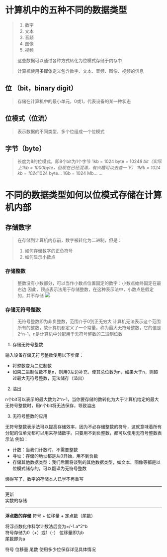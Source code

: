 # 计算机中的五种不同的数据类型
> 1. 数字
> 2. 文本
> 3. 音频
> 4. 图像
> 5. 视频 
> 
> 这些数据可以通过各种方式转化为位模式存储于内存中
> 
> 计算机使用**多媒体**定义包含数字、文本、音频、图像、视频的信息

## 位 （bit，binary digit）
>存储在计算机中的最小单元，0或1，代表设备的某一种状态

## 位模式（位流）
> 表示数据的不同类型，多个位组成一个位模式

## 字节（byte）
> 长度为8的位模式，即8个bit为1个字节
> 1kb = 1024 byte = 1024*8 bit（实际上1kb = 1000byte，但现在已经混淆，有兴趣可以去查一下）
> 1Mb = 1024 kb = 1024*1024 byte...
> 1Gb = 1024 Mb...
> ...


# 不同的数据类型如何以位模式存储在计算机内部
## 存储数字

> 在存储到计算机内存前，数字被转化为二进制，但是：
> 1. 如何存储数字的正负符号
> 2. 如何显示小数点

### 存储整数
> 整数没有小数部分，可以当作小数点位置固定的数字：小数点始终固定在最右边
> 因此，顶点表示法用于存储整数，在这种表示法中，小数点是假定的，并不存储
> ![](01%20整数的顶点表示法.jpg)

### 存储无符号整数
> 无符号整数即为非负整数，范围介于0到正无穷大
> 计算机无法表示这个范围所有的整数，故计算机都定义了一个常量，称为最大无符号整数，它的值是2^n-1，n是计算机中分配用于无符号整数的二进制位数

1. 存储无符号整数

输入设备存储无符号整数使用以下步骤：
* 将整数变为二进制数
* 如果二进制位数不足n，则用0左边补充，使其总位数为n，如果大于n，则超过最大无符号整数，无法储存（溢出）

2. 溢出

n个bit可以表示的最大数为2^n-1，当你要存储的数转化为大于计算机给定的最大无符号整数时，用n个bit将无法保存，导致溢出

3. 无符号整数的应用

无符号整数表示法可以提高存储效率，因为不必存储整数的符号，这就意味着所有分配的位单元都可以用来存储数字。只要用不到负整数，都可以使用无符号整数表示法
例如：
* 计数：当我们计数时，不需要整数
* 寻址：存储的地址都是从0开始，用不到负数
* 存储其他数据类型：我们后面将谈到的其他数据类型，如文本、图像等都是以位模式储存的，可以翻译为无符号整数

懒得写了，数字的存储本人已学不再重写
***
更新  
实数的存储
***

**浮点数的存储**
符号 + 位移量 + 定点数（尾数）

将浮点数化作科学计数法后变为=/-1.a*2^b  
符号存储为0（+）或1（-）
位移量即为b  
尾数即为a

符号 位移量 尾数 使用多少位保存详见具体情况

